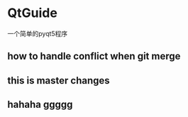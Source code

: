 # QtGuide
一个简单的pyqt5程序

## how to handle conflict when git merge
## this is master changes
## hahaha ggggg
